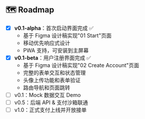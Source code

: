 ## 🗺️ Roadmap

- [x] **v0.1-alpha**：首次启动界面完成 ✅
  - 基于 Figma 设计稿实现"01 Start"页面
  - 移动优先响应式设计
  - PWA 支持，可安装到主屏幕
- [x] **v0.1-beta**：用户注册界面完成 ✅
  - 基于 Figma 设计稿实现"02 Create Account"页面
  - 完整的表单交互和状态管理
  - 头像上传功能和表单验证
  - 路由导航和页面跳转
- [ ] v0.1：Mock 数据交互 Demo
- [ ] v0.5：后端 API & 支付沙箱联通
- [ ] v1.0：正式支付上线并开放接单